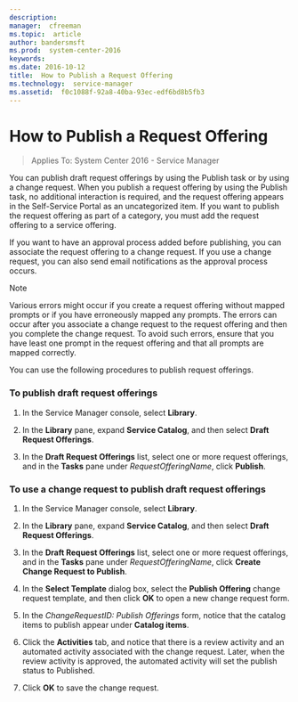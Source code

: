```yaml
---
description:  
manager:  cfreeman
ms.topic:  article
author: bandersmsft
ms.prod:  system-center-2016
keywords:  
ms.date: 2016-10-12
title:  How to Publish a Request Offering
ms.technology:  service-manager
ms.assetid:  f0c1088f-92a8-40ba-93ec-edf6bd8b5fb3
---
```


# How to Publish a Request Offering

>Applies To: System Center 2016 - Service Manager

You can publish draft request offerings by using the Publish task or by using a change request. When you publish a request offering by using the Publish task, no additional interaction is required, and the request offering appears in the Self-Service Portal as an uncategorized item. If you want to publish the request offering as part of a category, you must add the request offering to a service offering.

If you want to have an approval process added before publishing, you can associate the request offering to a change request. If you use a change request, you can also send email notifications as the approval process occurs.

> [!NOTE]
> Various errors might occur if you create a request offering without mapped prompts or if you have erroneously mapped any prompts. The errors can occur after you associate a change request to the request offering and then you complete the change request. To avoid such errors, ensure that you have least one prompt in the request offering and that all prompts are mapped correctly.

You can use the following procedures to publish request offerings.

### To publish draft request offerings

1.  In the Service Manager console, select **Library**.

2.  In the **Library** pane, expand **Service Catalog**, and then select **Draft Request Offerings**.

3.  In the **Draft Request Offerings** list, select one or more request offerings, and in the **Tasks** pane under *RequestOfferingName*, click **Publish**.

### To use a change request to publish draft request offerings

1.  In the Service Manager console, select **Library**.

2.  In the **Library** pane, expand **Service Catalog**, and then select **Draft Request Offerings**.

3.  In the **Draft Request Offerings** list, select one or more request offerings, and in the **Tasks** pane under *RequestOfferingName*, click **Create Change Request to Publish**.

4.  In the **Select Template** dialog box, select the **Publish Offering** change request template, and then click **OK** to open a new change request form.

5.  In the *ChangeRequestID: Publish Offerings* form, notice that the catalog items to publish appear under **Catalog items**.

6.  Click the **Activities** tab, and notice that there is a review activity and an automated activity associated with the change request. Later, when the review activity is approved, the automated activity will set the publish status to Published.

7.  Click **OK** to save the change request.
